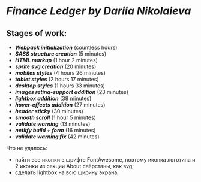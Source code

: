 # ***Finance Ledger by Dariia Nikolaieva***

## **Stages of work:**
* ***Webpack initialization*** (countless hours)
* ***SASS structure creation*** (5 minutes)
* ***HTML markup*** (1 hour 2 minutes)
* ***sprite svg creation*** (20 minutes)
* ***mobiles styles*** (4 hours 26 minutes)
* ***tablet styles*** (2 hours 17 minutes)
* ***desktop styles*** (1 hours 33 minutes)
* ***images retina-support addition*** (23 minutes)
* ***lightbox addition*** (38 minutes)
* ***hover-effects addition*** (27 minutes)
* ***header sticky*** (30 minutes)
* ***smooth scroll*** (1 hour 5 minutes)
* ***validate warning*** (13 minutes)
* ***netlify build + form*** (16 minutes)
* ***validate warning fix*** (42 minutes)

Что не удалось:
- найти все иконки в шрифте FontAwesome, поэтому иконка логотипа и 2 иконки из секции About свёрстаны, как svg;
- сделать lightbox на всю ширину экрана;
